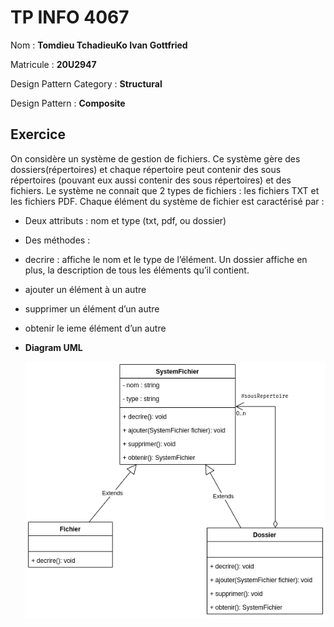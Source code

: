 # TP INFO 4067

Nom : **Tomdieu TchadieuKo Ivan Gottfried**

Matricule : **20U2947**

Design Pattern Category : **Structural**

Design Pattern : **Composite**

## Exercice

On considère un système de gestion de fichiers. Ce système gère des
dossiers(répertoires) et chaque répertoire peut contenir des sous répertoires
(pouvant eux aussi contenir des sous répertoires) et des fichiers. Le système ne
connait que 2 types de fichiers : les fichiers TXT et les fichiers PDF.
Chaque élément du système de fichier est caractérisé par :

- Deux attributs : nom et type (txt, pdf, ou dossier)
- Des méthodes :
- decrire : affiche le nom et le type de l’élément. Un dossier affiche en plus, la
description de tous les éléments qu’il contient.
- ajouter un élément à un autre
- supprimer un élément d’un autre
- obtenir le ieme élément d’un autre

- **Diagram UML**

    ![Image Du Diagram UML](./diagram.png "UML Class Diagram")
